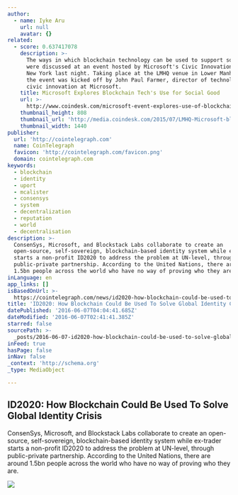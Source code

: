 ```yaml
---
author:
  - name: Iyke Aru
    url: null
    avatar: {}
related:
  - score: 0.637417078
    description: >-
      The ways in which blockchain technology can be used to support social good
      were discussed at an event hosted by Microsoft's Civic Innovation team in
      New York last night. Taking place at the LMHQ venue in Lower Manhattan,
      the event was kicked off by John Paul Farmer, director of technology and
      civic innovation at Microsoft.
    title: Microsoft Explores Blockchain Tech's Use for Social Good
    url: >-
      http://www.coindesk.com/microsoft-event-explores-use-of-blockchain-tech-for-social-good-2/
    thumbnail_height: 808
    thumbnail_url: 'http://media.coindesk.com/2015/07/LMHQ-Microsoft-blockchain-discussion.png'
    thumbnail_width: 1440
publisher:
  url: 'http://cointelegraph.com'
  name: CoinTelegraph
  favicon: 'http://cointelegraph.com/favicon.png'
  domain: cointelegraph.com
keywords:
  - blockchain
  - identity
  - uport
  - mcalister
  - consensys
  - system
  - decentralization
  - reputation
  - world
  - decentralisation
description: >-
  ConsenSys, Microsoft, and Blockstack Labs collaborate to create an
  open-source, self-sovereign, blockchain-based identity system while ex-trader
  starts a non-profit ID2020 to address the problem at UN-level, through
  public-private partnership. According to the United Nations, there are around
  1.5bn people across the world who have no way of proving who they are.
inLanguage: en
app_links: []
isBasedOnUrl: >-
  https://cointelegraph.com/news/id2020-how-blockchain-could-be-used-to-solve-global-identity-crisis
title: 'ID2020: How Blockchain Could Be Used To Solve Global Identity Crisis'
datePublished: '2016-06-07T04:04:41.685Z'
dateModified: '2016-06-07T02:41:41.385Z'
starred: false
sourcePath: >-
  _posts/2016-06-07-id2020-how-blockchain-could-be-used-to-solve-global-identit.md
inFeed: true
hasPage: false
inNav: false
_context: 'http://schema.org'
_type: MediaObject

---
```

<article style=""><h1>ID2020: How Blockchain Could Be Used To Solve Global Identity Crisis</h1><p>ConsenSys, Microsoft, and Blockstack Labs collaborate to create an open-source, self-sovereign, blockchain-based identity system while ex-trader starts a non-profit ID2020 to address the problem at UN-level, through public-private partnership. According to the United Nations, there are around 1.5bn people across the world who have no way of proving who they are.</p><img src="http://cointelegraph.com/images/725_aHR0cDovL2NvaW50ZWxlZ3JhcGguY29tL3N0b3JhZ2UvdXBsb2Fkcy92aWV3LzJjZDE4YTc2M2QwODY3OWU1MTA3OGViOGY2MmJhOGVjLmpwZw==.jpg" /></article>